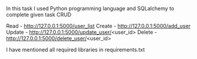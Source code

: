 In this task I used Python programming language and SQLalchemy to complete given task 
CRUD

Read - http://127.0.0.1:5000/user_list
Create - http://127.0.0.1:5000/add_user
Update - http://127.0.0.1:5000/update_user/<user_id>
Delete - http://127.0.0.1:5000/delete_user/<user_id>

I have mentioned all required libraries in requirements.txt
